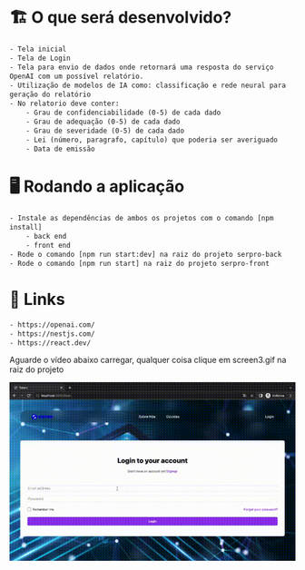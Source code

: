 # 🏗 O que será desenvolvido?
    - Tela inicial
    - Tela de Login
    - Tela para envio de dados onde retornará uma resposta do serviço OpenAI com um possível relatório.
    - Utilização de modelos de IA como: classificação e rede neural para geração do relatório
    - No relatorio deve conter:
        - Grau de confidenciabilidade (0-5) de cada dado
        - Grau de adequação (0-5) de cada dado
        - Grau de severidade (0-5) de cada dado
        - Lei (número, paragrafo, capítulo) que poderia ser averiguado
        - Data de emissão

# 🖥 Rodando a aplicação
    - Instale as dependências de ambos os projetos com o comando [npm install]
        - back end
        - front end
    - Rode o comando [npm run start:dev] na raiz do projeto serpro-back
    - Rode o comando [npm run start] na raiz do projeto serpro-front

# 🔗 Links
    - https://openai.com/
    - https://nestjs.com/
    - https://react.dev/
    
Aguarde o vídeo abaixo carregar, qualquer coisa clique em screen3.gif na raiz do projeto

![Gif](screen3.gif)
